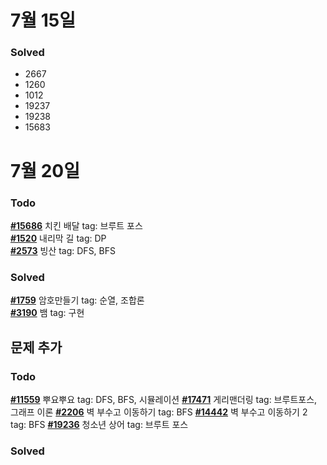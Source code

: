 # 7월 15일

### Solved
- 2667
- 1260
- 1012
- 19237
- 19238
- 15683

# 7월 20일

### Todo
[**#15686**](https://www.acmicpc.net/problem/15686) 치킨 배달 tag: 브루트 포스   
[**#1520**](https://www.acmicpc.net/problem/1520) 내리막 길 tag: DP    
[**#2573**](https://www.acmicpc.net/problem/2573) 빙산 tag: DFS, BFS  

### Solved
[**#1759**](https://www.acmicpc.net/problem/1759) 암호만들기 tag: 순열, 조합론   
[**#3190**](https://www.acmicpc.net/problem/3190) 뱀 tag: 구현   

## 문제 추가

### Todo
[**#11559**](https://www.acmicpc.net/problem/11559) 뿌요뿌요 tag: DFS, BFS, 시뮬레이션
[**#17471**](https://www.acmicpc.net/problem/17471) 게리맨더링 tag: 브루트포스, 그래프 이론
[**#2206**](https://www.acmicpc.net/problem/2206) 벽 부수고 이동하기 tag: BFS
[**#14442**](https://www.acmicpc.net/problem/14442) 벽 부수고 이동하기 2 tag: BFS
[**#19236**](https://www.acmicpc.net/problem/19236) 청소년 상어 tag: 브루트 포스

### Solved
